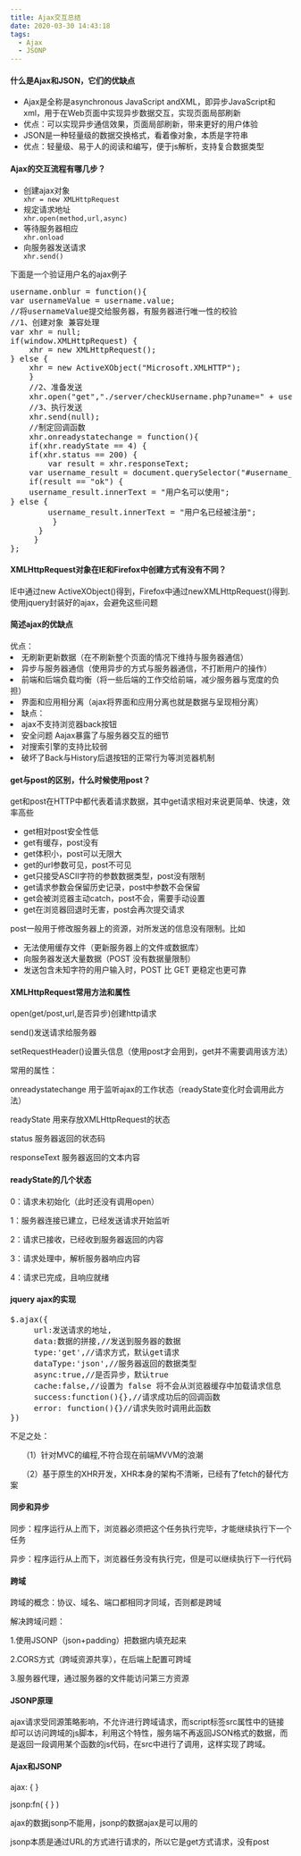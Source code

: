 ```yaml
---
title: Ajax交互总结
date: 2020-03-30 14:43:18
tags: 
  - Ajax
  - JSONP
---
```

<h4 id="什么是Ajax和JSON，它们的优缺点">什么是Ajax和JSON，它们的优缺点</h4>
<ul>
<li>Ajax是全称是asynchronous JavaScript andXML，即异步JavaScript和xml，用于在Web页面中实现异步数据交互，实现页面局部刷新</li>
<li>优点：可以实现异步通信效果，页面局部刷新，带来更好的用户体验</li>
<li>JSON是一种轻量级的数据交换格式，看着像对象，本质是字符串</li>
<li>优点：轻量级、易于人的阅读和编写，便于js解析，支持复合数据类型</li>
</ul>
<h4 id="Ajax的交互流程有哪几步？">Ajax的交互流程有哪几步？</h4>
<ul>
<li>创建ajax对象</li>
<code>xhr = new XMLHttpRequest</code>
<li>规定请求地址</li>
<code>xhr.open(method,url,async)</code>
<li>等待服务器相应</li>
<code>xhr.onload</code>
<li>向服务器发送请求</li>
<code>xhr.send()</code>
</ul>
<p>下面是一个验证用户名的ajax例子</p>
<pre>
username.onblur = function(){
var usernameValue = username.value;
//将usernameValue提交给服务器，有服务器进行唯一性的校验
//1、创建对象 兼容处理
var xhr = null;
if(window.XMLHttpRequest) {
	xhr = new XMLHttpRequest();
} else {
	xhr = new ActiveXObject("Microsoft.XMLHTTP");
	}
	//2、准备发送
	xhr.open("get","./server/checkUsername.php?uname=" + usernameValue,true);
	//3、执行发送
	xhr.send(null);
	//制定回调函数
	xhr.onreadystatechange = function(){
	if(xhr.readyState == 4) {
	if(xhr.status == 200) {
		var result = xhr.responseText;
	var username_result = document.querySelector("#username_result");
	if(result == "ok") {
	username_result.innerText = "用户名可以使用";
} else {
		username_result.innerText = "用户名已经被注册";
		 }
	  }
     }
};
</pre>
<h4 id="XMLHttpRequest对象在IE和Firefox中创建方式有没有不同？">XMLHttpRequest对象在IE和Firefox中创建方式有没有不同？</h4>
<span>
IE中通过new ActiveXObject()得到，Firefox中通过newXMLHttpRequest()得到.
使用jquery封装好的ajax，会避免这些问题
</span>

<h4 id="简述ajax的优缺点">简述ajax的优缺点</h4>
<span>
优点：
　　<li>无刷新更新数据（在不刷新整个页面的情况下维持与服务器通信）
　　<li>异步与服务器通信（使用异步的方式与服务器通信，不打断用户的操作）
　　<li>前端和后端负载均衡（将一些后端的工作交给前端，减少服务器与宽度的负担）
　　<li>界面和应用相分离（ajax将界面和应用分离也就是数据与呈现相分离）
　　<li>缺点：
　　<li>ajax不支持浏览器back按钮
　　<li>安全问题 Aajax暴露了与服务器交互的细节
　　<li>对搜索引擎的支持比较弱
　　<li>破坏了Back与History后退按钮的正常行为等浏览器机制
</span>
<h4 id="get与post的区别，什么时候使用post？">get与post的区别，什么时候使用post？</h4>
<p>get和post在HTTP中都代表着请求数据，其中get请求相对来说更简单、快速，效率高些</p>
<ul>
<li>get相对post安全性低</li>
<li>get有缓存，post没有</li>
<li>get体积小，post可以无限大</li>
<li>get的url参数可见，post不可见</li>
<li>get只接受ASCII字符的参数数据类型，post没有限制</li>
<li>get请求参数会保留历史记录，post中参数不会保留</li>
<li>get会被浏览器主动catch，post不会，需要手动设置</li>
<li>get在浏览器回退时无害，post会再次提交请求</li>
</ul>
<p>post一般用于修改服务器上的资源，对所发送的信息没有限制。比如</p>
<ul><li>无法使用缓存文件（更新服务器上的文件或数据库）</li>
<li>向服务器发送大量数据（POST 没有数据量限制）</li>
<li>发送包含未知字符的用户输入时，POST 比 GET 更稳定也更可靠</li>
</ul>
<h4 id="XMLHttpRequest常用方法和属性">XMLHttpRequest常用方法和属性</h4>

open(get/post,url,是否异步)创建http请求

send()发送请求给服务器

setRequestHeader()设置头信息（使用post才会用到，get并不需要调用该方法）

常用的属性：

onreadystatechange 用于监听ajax的工作状态（readyState变化时会调用此方法）

readyState 用来存放XMLHttpRequest的状态

status 服务器返回的状态码

responseText 服务器返回的文本内容
<h4 id="readyState的几个状态">readyState的几个状态</h4>
0：请求未初始化（此时还没有调用open）

1：服务器连接已建立，已经发送请求开始监听

2：请求已接收，已经收到服务器返回的内容

3：请求处理中，解析服务器响应内容

4：请求已完成，且响应就绪
<h4 id="jquery ajax的实现">jquery ajax的实现</h4>
<pre>
$.ajax({
     url:发送请求的地址,
     data:数据的拼接,//发送到服务器的数据
     type:'get',//请求方式，默认get请求
     dataType:'json',//服务器返回的数据类型
     async:true,//是否异步，默认true
     cache:false,//设置为 false 将不会从浏览器缓存中加载请求信息
     success:function(){},//请求成功后的回调函数
     error: function(){}//请求失败时调用此函数
})
</pre>
不足之处：

　　（1）针对MVC的编程,不符合现在前端MVVM的浪潮

　　（2）基于原生的XHR开发，XHR本身的架构不清晰，已经有了fetch的替代方案
<h4>同步和异步</h4>
同步：程序运行从上而下，浏览器必须把这个任务执行完毕，才能继续执行下一个任务

异步：程序运行从上而下，浏览器任务没有执行完，但是可以继续执行下一行代码
<h4 id="跨域">跨域</h4>
跨域的概念：协议、域名、端口都相同才同域，否则都是跨域

解决跨域问题：

1.使用JSONP（json+padding）把数据内填充起来

2.CORS方式（跨域资源共享），在后端上配置可跨域

3.服务器代理，通过服务器的文件能访问第三方资源
<h4>JSONP原理</h4>
ajax请求受同源策略影响，不允许进行跨域请求，而script标签src属性中的链接却可以访问跨域的js脚本，利用这个特性，服务端不再返回JSON格式的数据，而是返回一段调用某个函数的js代码，在src中进行了调用，这样实现了跨域。
<h4 id="Ajax和JSONP">Ajax和JSONP</h4>
ajax: { }

jsonp:fn( { } )

ajax的数据jsonp不能用，jsonp的数据ajax是可以用的

jsonp本质是通过URL的方式进行请求的，所以它是get方式请求，没有post